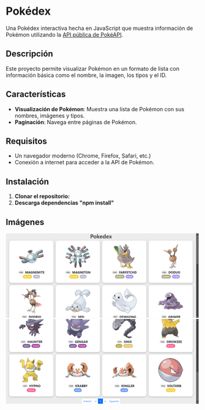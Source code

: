 # Pokédex

Una Pokédex interactiva hecha en JavaScript que muestra información de Pokémon utilizando la [API pública de PokéAPI](https://pokeapi.co/).

## Descripción

Este proyecto permite visualizar Pokémon en un formato de lista con información básica como el nombre, la imagen, los tipos y el ID.

## Características

- **Visualización de Pokémon**: Muestra una lista de Pokémon con sus nombres, imágenes y tipos.
- **Paginación**: Navega entre páginas de Pokémon.

## Requisitos

- Un navegador moderno (Chrome, Firefox, Safari, etc.)
- Conexión a internet para acceder a la API de Pokémon.

## Instalación
1. **Clonar el repositorio:**
2. **Descarga dependencias "npm install"**

## Imágenes 

![Pokedex](src/imagenes/pokedex.png)
![Pokedex](src/imagenes/pokedex2.png)